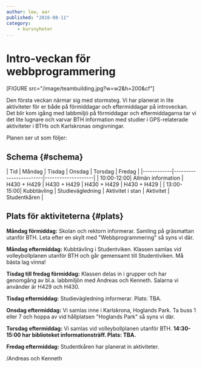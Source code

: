 ```yaml
---
author: lew, aar
published: "2016-08-11"
category:
    - kursnyheter
...
```

Intro-veckan för webbprogrammering
==================================

[FIGURE src="/image/teambuilding.jpg?w=w2&h=200&cf"]

Den första veckan närmar sig med stormsteg. Vi har planerat in lite aktiviteter för er både på förmiddagar och eftermiddagar på introveckan. Det blir kom igång med labbmiljö på förmiddagar och eftermiddagarna tar vi det lite lugnare och varvar BTH information med studier i GPS-relaterade aktiviteter i BTHs och Karlskronas omgivningar.

Planen ser ut som följer:  

<!--more-->



Schema {#schema}
-----------------------------------

| Tid | Måndag   | Tisdag       | Onsdag | Torsdag | Fredag | 
|------------|------------------------|--------------------|
| 10:00-12:00| Allmän information | H430 + H429 | H430 + H429 | H430 + H429 | H430 + H429 |
| 13:00-15:00| Kubbtävling             | Studievägledning      | Aktivitet i stan | Aktivitet | Studentkåren |


Plats för aktiviteterna {#plats}
-----------------------------------

**Måndag förmiddag:** Skolan och rektorn informerar. Samling på gräsmattan utanför BTH. Leta efter en skylt med "Webbprogrammering" så syns vi där.  

**Måndag eftermiddag:** Kubbtävling i Studentviken. Klassen samlas vid volleybollplanen utanför BTH och går gemensamt till Studentiviken. Må bästa lag vinna!  

**Tisdag till fredag förmiddag:** Klassen delas in i grupper och har genomgång av bl.a. labbmiljön med Andreas och Kenneth. Salarna vi använder är H429 och H430.  

**Tisdag eftermiddag:** Studievägledning informerar. Plats: TBA.

**Onsdag eftermiddag:** Vi samlas inne i Karlskrona, Hoglands Park. Ta buss 1 eller 7 och hoppa av vid hållplatsen "Hoglands Park" så syns vi där.  

**Torsdag eftermiddag:** Vi samlas vid volleybollplanen utanför BTH. **14:30-15:00 har biblioteket informationsträff. Plats: TBA.**  

**Fredag eftermiddag:** Studentkåren har planerat in aktiviteter.



/Andreas och Kenneth
